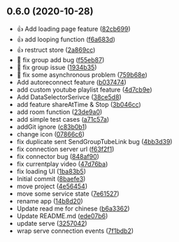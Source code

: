 ## 0.6.0 (2020-10-28)

* :+1:  Add loading page feature ([82cb699](https://github.com/yakiu1/GonShareTube/commit/82cb699))
* :+1:  add looping function ([f6a683d](https://github.com/yakiu1/GonShareTube/commit/f6a683d))
* :+1:  restruct store ([2a869cc](https://github.com/yakiu1/GonShareTube/commit/2a869cc))
* :poop:  fix group add bug ([f55eb87](https://github.com/yakiu1/GonShareTube/commit/f55eb87))
* :poop:  fix group issue ([1934b35](https://github.com/yakiu1/GonShareTube/commit/1934b35))
* :poop: fix some asynchronous problem ([759b68e](https://github.com/yakiu1/GonShareTube/commit/759b68e))
* Add autoreconnect feature ([b037474](https://github.com/yakiu1/GonShareTube/commit/b037474))
* add custom youtube playlist feature ([4d7cb9e](https://github.com/yakiu1/GonShareTube/commit/4d7cb9e))
* Add DataSelectorSerivce ([38ce5d8](https://github.com/yakiu1/GonShareTube/commit/38ce5d8))
* add feature shareAtTime & Stop ([3b046cc](https://github.com/yakiu1/GonShareTube/commit/3b046cc))
* add room function ([23de9a0](https://github.com/yakiu1/GonShareTube/commit/23de9a0))
* add simple test cases ([a71c57a](https://github.com/yakiu1/GonShareTube/commit/a71c57a))
* addGit ignore ([c83b0b1](https://github.com/yakiu1/GonShareTube/commit/c83b0b1))
* change icon ([07866c6](https://github.com/yakiu1/GonShareTube/commit/07866c6))
* fix  duplicate sent SendGroupTubeLink  bug ([4bb3d39](https://github.com/yakiu1/GonShareTube/commit/4bb3d39))
* fix connection server url ([f63f2f1](https://github.com/yakiu1/GonShareTube/commit/f63f2f1))
* fix connector bug ([848af90](https://github.com/yakiu1/GonShareTube/commit/848af90))
* fix currentplay video ([47d76ba](https://github.com/yakiu1/GonShareTube/commit/47d76ba))
* fix loading UI ([1ba83b5](https://github.com/yakiu1/GonShareTube/commit/1ba83b5))
* Initial commit ([8baefe3](https://github.com/yakiu1/GonShareTube/commit/8baefe3))
* move project ([4e56454](https://github.com/yakiu1/GonShareTube/commit/4e56454))
* move some service state ([7e61527](https://github.com/yakiu1/GonShareTube/commit/7e61527))
* rename app ([14b8d20](https://github.com/yakiu1/GonShareTube/commit/14b8d20))
* Update read me for chinese ([b6a3362](https://github.com/yakiu1/GonShareTube/commit/b6a3362))
* Update README.md ([ede07b6](https://github.com/yakiu1/GonShareTube/commit/ede07b6))
* update serve ([3257042](https://github.com/yakiu1/GonShareTube/commit/3257042))
* wrap serve connection events ([7f1bdb2](https://github.com/yakiu1/GonShareTube/commit/7f1bdb2))




